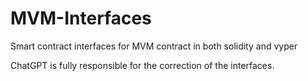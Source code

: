 # MVM-Interfaces

Smart contract interfaces for MVM contract in both solidity and vyper 

ChatGPT is fully responsible for the correction of the interfaces.
